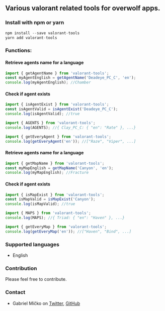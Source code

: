 ## Various valorant related tools for overwolf apps.

### Install with npm or yarn

```js
npm install --save valorant-tools
yarn add valorant-tools
```

### Functions:

#### Retrieve agents name for a language

```js
import { getAgentName } from 'valorant-tools';
const myAgentEnglish = getAgentName('Deadeye_PC_C', 'en');
console.log(myAgentEnglish); //Chamber
```

#### Check if agent exists

```js
import { isAgentExist } from 'valorant-tools';
const isAgentValid = isAgentExist('Deadeye_PC_C');
console.log(isAgentValid); //true
```

```js
import { AGENTS } from 'valorant-tools';
console.log(AGENTS); //{ Clay_PC_C: { "en": "Rate" }, ...}
```

```js
import { getEveryAgent } from 'valorant-tools';
console.log(getEveryAgent('en')); //["Raze", "Viper", ...]
```

#### Retrieve agents name for a language

```js
import { getMapName } from 'valorant-tools';
const myMapEnglish = getMapName('Canyon', 'en');
console.log(myMapEnglish); //Fracture
```

#### Check if agent exists

```js
import { isMapExist } from 'valorant-tools';
const isMapValid = isMapExist('Canyon');
console.log(isMapValid); //true
```

```js
import { MAPS } from 'valorant-tools';
console.log(MAPS); //{ Triad: { "en": "Haven" }, ...}
```

```js
import { getEveryMap } from 'valorant-tools';
console.log(getEveryMap('en')); //["Haven", "Bind", ...]
```

### Supported languages

- English

### Contribution

Please feel free to contribute.

### Contact

- Gabriel Mičko on [Twitter](https://twitter.com/gabriel_micko), [GitHub](https://github.com/gabrielmicko)
